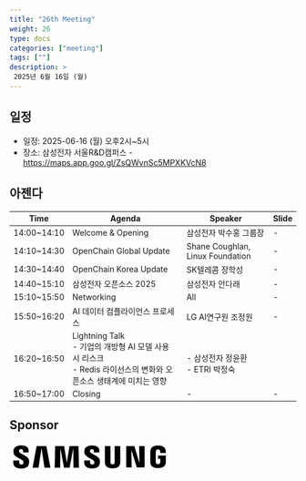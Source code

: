 ```yaml
---
title: "26th Meeting"
weight: 26
type: docs
categories: ["meeting"]
tags: [""]
description: >
 2025년 6월 16일 (월)
---
```


## 일정

* 일정: 2025-06-16 (월) 오후2시~5시
* 장소: 삼성전자 서울R&D캠퍼스 - https://maps.app.goo.gl/ZsQWvnSc5MPXKVcN8

## 아젠다

| Time | Agenda           | Speaker | Slide |
|----|-----------------|------|------|
| 14:00~14:10 | Welcome & Opening | 삼성전자 박수홍 그룹장 | - |
| 14:10~14:30 | OpenChain Global Update  | 	Shane Coughlan, Linux Foundation | - |
| 14:30~14:40 | OpenChain Korea Update | SK텔레콤 장학성 | - |
| 14:40~15:10 | 삼성전자 오픈소스 2025 | 삼성전자 안다래 | - | 
| 15:10~15:50 | Networking | All | - |
| 15:50~16:20 | AI 데이터 컴플라이언스 프로세스 | LG AI연구원 조정원 | - |
| 16:20~16:50 | Lightning Talk  <br> - 기업의 개방형 AI 모델 사용 시 리스크 <br> - Redis 라이선스의 변화와 오픈소스 생태계에 미치는 영향 | <br> - 삼성전자 정윤환 <br> - ETRI 박정숙 | |
| 16:50~17:00 | Closing | - | - |

## Sponsor

![](../../images/content/about/logo/samsung.png)